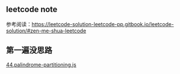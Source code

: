 ## leetcode note
参考阅读：https://leetcode-solution-leetcode-pp.gitbook.io/leetcode-solution/#zen-me-shua-leetcode

## 第一遍没思路
[44.palindrome-partitioning.js](./medium/44.palindrome-partitioning.js)